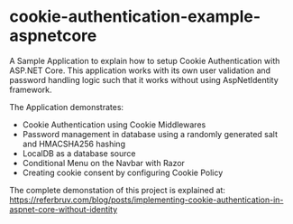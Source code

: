 # cookie-authentication-example-aspnetcore

A Sample Application to explain how to setup Cookie Authentication with ASP.NET Core. This application works with its own user validation and password handling logic such that it works without using AspNetIdentity framework.

The Application demonstrates:

* Cookie Authentication using Cookie Middlewares
* Password management in database using a randomly generated salt and HMACSHA256 hashing
* LocalDB as a database source 
* Conditional Menu on the Navbar with Razor
* Creating cookie consent by configuring Cookie Policy

The complete demonstation of this project is explained at: https://referbruv.com/blog/posts/implementing-cookie-authentication-in-aspnet-core-without-identity
